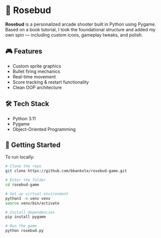 # 🌹 Rosebud

**Rosebud** is a personalized arcade shooter built in Python using Pygame. Based on a book tutorial, I took the foundational structure and added my own spin — including custom icons, gameplay tweaks, and polish.

## 🎮 Features
- Custom sprite graphics
- Bullet firing mechanics
- Real-time movement
- Score tracking & restart functionality
- Clean OOP architecture

## 🛠 Tech Stack
- Python 3.11
- Pygame
- Object-Oriented Programming

## 🚀 Getting Started

To run locally:

```bash
# Clone the repo
git clone https://github.com/bbankole/rosebud-game.git

# Enter the folder
cd rosebud-game

# Set up virtual environment
python3 -m venv venv
source venv/bin/activate

# Install dependencies
pip install pygame

# Run the game
python rosebud.py
